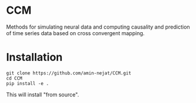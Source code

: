 # CCM
Methods for simulating neural data and computing causality and prediction of time series data based on cross convergent mapping.

# Installation
```
git clone https://github.com/amin-nejat/CCM.git
cd CCM
pip install -e .
```
This will install "from source".
